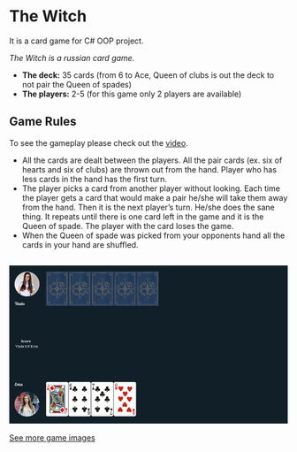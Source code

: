 # The Witch 

It is a card game for C# OOP project.

*The Witch is a russian card game.*

- **The deck:** 35 cards (from 6 to Ace, Queen of clubs is out the deck to not pair the Queen of spades)
- **The players:** 2-5 (for this game only 2 players are available)


## Game Rules
To see the gameplay please check out the [video](/TheWitch_Video.mp4).

- All the cards are dealt between the players. All the pair cards (ex. six of hearts and six of clubs) are thrown out from the hand. Player who has less cards in the hand has the first turn.
- The player picks a card from another player without looking. Each time the player gets a card that would make a pair he/she will take them away from the hand. Then it is the next player’s turn. He/she does the sane thing. It repeats until there is one card left in the game and it is the Queen of spade. The player with the card loses the game.
- When the Queen of spade was picked from your opponents hand all the cards in your hand are shuffled.

##   
![Game Image](/pics/Deal.PNG)

[See more game images](/pics/)
